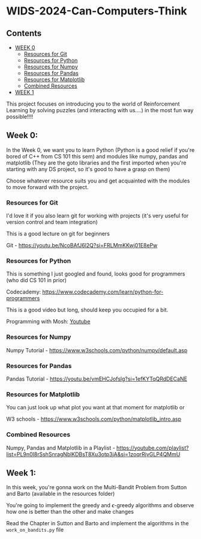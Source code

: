 # WIDS-2024-Can-Computers-Think

## Contents

- [WEEK 0](#week-0)
    - [Resources for Git](#resources-for-git)
    - [Resources for Python](#resources-for-python)
    - [Resources for Numpy](#resources-for-numpy)
    - [Resources for Pandas](#resources-for-pandas)
    - [Resources for Matplotlib](#resources-for-matplotlib)
    - [Combined Resources](#combined-resources)
- [WEEK 1](#week-1)


This project focuses on introducing you to the world of Reinforcement Learning by solving puzzles (and interacting with us....) in the most fun way possible!!!!

## Week 0:

In the Week 0, we want you to learn Python (Python is a good relief if you're bored of C++ from CS 101 this sem) and modules like numpy, pandas and matplotlib (They are the goto libraries and the first imported when you're starting with any DS project, so it's good to have a grasp on them)

Choose whatever resource suits you and get acquainted with the modules to move forward with the project.

### Resources for Git

I'd love it if you also learn git for working with projects (it's very useful for version control and team integration)

This is a good lecture on git for beginners

Git - https://youtu.be/NcoBAfJ6l2Q?si=FRLMmKKwj01E8ePw

### Resources for Python

This is something I just googled and found, looks good for programmers (who did CS 101 in prior)

Codecademy: https://www.codecademy.com/learn/python-for-programmers

This is a good video but long, should keep you occupied for a bit.

Programming with Mosh: [Youtube](https://youtu.be/_uQrJ0TkZlc?si=gfn-7_-chO-J60hD)

### Resources for Numpy

Numpy Tutorial - https://www.w3schools.com/python/numpy/default.asp

### Resources for Pandas

Pandas Tutorial - https://youtu.be/vmEHCJofslg?si=1efKYTqQRdDECaNE

### Resources for Matplotlib

You can just look up what plot you want at that moment for matplotlib or 

W3 schools - https://www.w3schools.com/python/matplotlib_intro.asp

### Combined Resources

Numpy, Pandas and Matplotlib in a Playlist - https://youtube.com/playlist?list=PL9n0l8rSshSnragNblKDBsT8Xu3otp3jA&si=1zoqrRjvGLP4QMmU

## Week 1:

In this week, you're gonna work on the Multi-Bandit Problem from Sutton and Barto (available in the resources folder)

You're going to implement the greedy and $\epsilon$-greedy algorithms and observe how one is better than the other and make changes

Read the Chapter in Sutton and Barto and implement the algorithms in the `work_on_bandits.py` file

